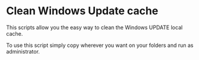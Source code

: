 # Clean Windows Update cache
This scripts allow you the easy way to clean the Windows UPDATE local cache.

To use this script simply copy wherever you want on your folders and run as administrator.
